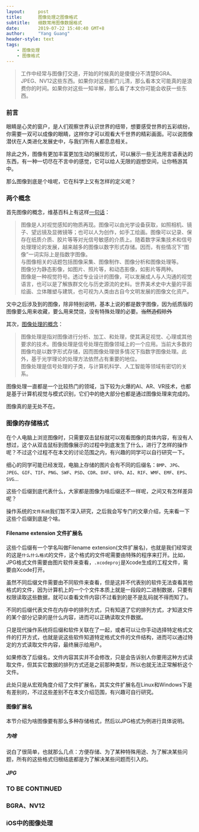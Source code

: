 ```yaml
---
layout:     post
title:      图像处理之图像格式
subtitle:   细数常用图像数据格式
date:       2019-07-22 15:40:40 GMT+8
author:     "Yang Guang"
header-style: text
tags:
    - 图像处理
    - 图像格式
---
```


>工作中经常与图像打交道，开始的时候真的是傻傻分不清楚BGRA、JPEG、NV12这些东西。如果你对这些都门儿清，那么看本文可能真的是浪费你的时间。如果你对这些一知半解，那么看了本文你可能会收获一些东西。

### 前言

眼睛是心灵的窗户，是人们观察世界认识世界的纽带，想要感受世界的五彩缤纷，你需要一双可以成像的眼睛，这样你才可以观看大千世界的精彩画面。可以说图像潜伏在人类进化发展史中，与我们所有人都息息相关。

除此之外，图像有更加丰富更加生动的展现形式，可以展示一些无法用言语表达的东西，有一种一切尽在不言中的感觉，它可以给人无限的遐想空间，让你畅游其中。

那么图像到底是个啥呢，它在科学上又有怎样的定义呢？

### 两个概念

首先图像的概念，维基百科上有这样[一句话](https://zh.wikipedia.org/wiki/%E5%9B%BE%E5%83%8F)：

>图像是人对视觉感知的物质再现。图像可以由光学设备获取，如照相机、镜子、望远镜及显微镜等；也可以人为创作，如手工绘画。图像可以记录、保存在纸质介质、胶片等等对光信号敏感的介质上。随着数字采集技术和信号处理理论的发展，越来越多的图像以数字形式存储。因而，有些情况下“图像”一词实际上是指数字图像。  
与图像相关的话题包括图像采集、图像制作、图像分析和图像处理等。  
图像分为静态影像，如图片、照片等，和动态影像，如影片等两种。  
图像是一种视觉符号。透过专业设计的图像，可以发展成人与人沟通的视觉语言，也可以是了解族群文化与历史源流的史料。世界美术史中大量的平面绘画、立体雕塑与建筑，也可视为人类由古自今文明发展的图像文化资产。

文中之后涉及到的图像，除非特别说明，基本上说的都是数字图像，因为纸质版的图像要么用来收藏，要么用来焚烧，没有特殊处理的必要。~~当然造假除外~~

其次，[图像处理的概念](https://zh.wikipedia.org/wiki/%E5%9B%BE%E5%83%8F%E5%A4%84%E7%90%86)：

>图像处理是指对图像进行分析、加工、和处理，使其满足视觉、心理或其他要求的技术。图像处理是信号处理在图像领域上的一个应用。当前大多数的图像均是以数字形式存储，因而图像处理很多情况下指数字图像处理。此外，基于光学理论的处理方法依然占有重要的地位。  
图像处理是信号处理的子类，与计算机科学、人工智能等领域有密切的关系。

图像处理一直都是一个比较热门的领域，当下较为火爆的AI、AR、VR技术，也都是基于计算机视觉与模式识别，它们中的绝大部分也都是通过图像处理来完成的。

图像真的是无处不在。

### 图像的存储格式

在个人电脑上浏览图像时，只需要双击鼠标就可以观看图像的具体内容，有没有人想过，这个从双击鼠标到图像展示的过程中到底发生了什么，进行了怎样的操作呢？不过这个过程不在本文的讨论范围之内，有兴趣的同学可以自行研究一下。

细心的同学可能已经发现，电脑上存储的图片会有不同的后缀名：`BMP`、`JPG`、`JPEG`、`GIF`、`TIF`、`PNG`、`SWF`、`PSD`、`CDR`、`DXF`、`UFO`、`AI`、`RIF`、`WMF`、`EMF`、`EPS`、`SVG`...

这些个后缀到底代表什么，大家都是图像为啥后缀还不一样呢，之间又有怎样差异呢？

操作系统的`文件系统`我们暂不深入研究，之后我会写专门的文章介绍，先来看一下这些个后缀到底是个啥。

#### Filename extension 文件扩展名

这些个后缀有一个学名叫做Filename extension(文件扩展名)，也就是我们经常说的这是`什么什么格式`的文件，这个格式的文件呢需要由特殊的程序来打开。比如，JPG格式文件需要由图片软件来查看，`.xcodeproj`是Xcode生成的工程文件，需要由Xcode打开。

虽然不同后缀文件需要由不同软件来查看，但是这并不代表别的软件无法查看其他格式的文件，因为计算机上的一个个文件本质上就是一段段的二进制数据，只要有权限读取这些数据，就可以查看文件内容(不过看到的是不是乱码就不得而知了)。

不同的后缀代表文件在内存中的排列方式，只有知道了它的排列方式，才知道文件的某个部分记录的是什么内容，进而可以正确读取文件数据。

只是现代操作系统将后缀和软件关联在了一起，或者可以让你手动选择特定格式文件的打开方式，也就是说这些软件知道特定格式文件的文件结构，进而可以通过特定的方式读取文件内容，最终展示给用户。

如果修改了后缀名，文件内容其实并不会修改，只是会告诉别人你要用这种方式读取文件，但其实它数据的排列方式还是之前那种类型，所以也就无法正常解析这个文件。

此处只是从宏观角度介绍了文件扩展名，其实文件扩展名在Linux和Windows下是有差别的，不过这些差别不在本文介绍范围，有兴趣可自行研究。

#### 图像扩展名

本节介绍为啥图像要有那么多种存储格式，然后以JPG格式为例进行具体说明。

##### 为啥

说白了很简单，也就那么几点：方便存储、为了某种特殊用途、为了解决某些问题，所有的这些格式归根结底都是为了解决某些问题而引入的。

##### JPG



### TO BE CONTINUED
### BGRA、NV12
### iOS中的图像处理